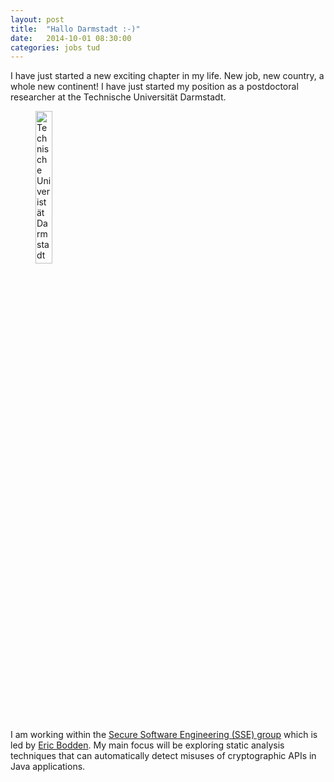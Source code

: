 ```yaml
---
layout: post
title:  "Hallo Darmstadt :-)"
date:   2014-10-01 08:30:00
categories: jobs tud
---
```

I have just started a new exciting chapter in my life. New job, new country, a whole new continent! I have just started
my position as a postdoctoral researcher at the Technische Universit&auml;t Darmstadt.

<figure>
	<img width="25%" src="{{ "/resources/images/tud.png" |  prepend: site.baseurl }}" alt="Technische Univeristät Darmstadt" />
</figure>

I am working within the [Secure Software Engineering (SSE) group][sseblog] which is led by [Eric Bodden][bodden].
My main focus will be exploring static analysis techniques that can automatically detect misuses of cryptographic APIs
in Java applications.

[bodden]:    http://bodden.de
[sseblog]:   http://sseblog.ec-spride.de/

